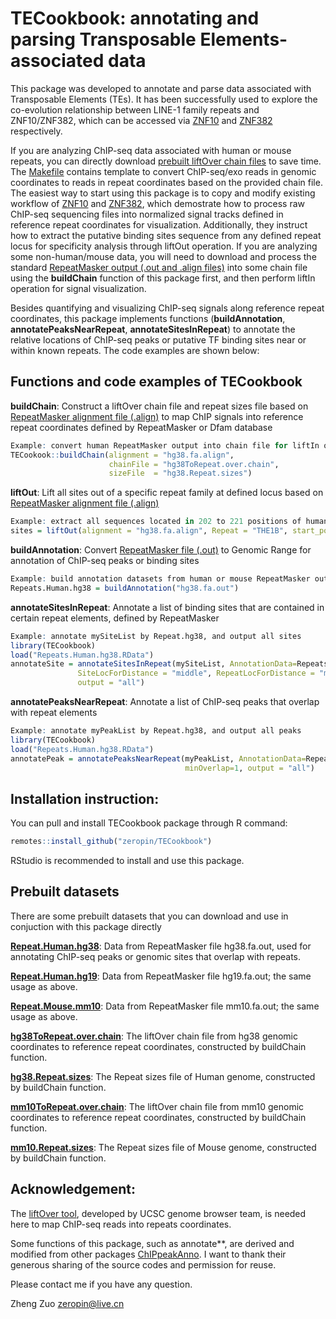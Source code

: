 # TECookbook: annotating and parsing Transposable Elements-associated data

This package was developed to annotate and parse data associated with Transposable Elements (TEs). It has been successfully used to explore the co-evolution relationship between LINE-1 family repeats and ZNF10/ZNF382, which can be accessed via [ZNF10](https://github.com/zeropin/ZFPCookbook/tree/master/ZNF10) and [ZNF382](https://github.com/zeropin/ZFPCookbook/tree/master/ZNF382) respectively.

If you are analyzing ChIP-seq data associated with human or mouse repeats, you can directly download [prebuilt liftOver chain files](https://share.weiyun.com/aQEhcVf2) to save time. The [Makefile](https://github.com/zeropin/ZFPCookbook/blob/master/ZNF10/R/Makefile) contains template to convert ChIP-seq/exo reads in genomic coordinates to reads in repeat coordinates based on the provided chain file. The easiest way to start using this package is to copy and modify existing workflow of [ZNF10](https://github.com/zeropin/ZFPCookbook/blob/master/ZNF10/htmls/Analysis-of-ZNF10-signals-within-LINE-1.pdf) and [ZNF382](https://github.com/zeropin/ZFPCookbook/blob/master/ZNF382/htmls/Analysis-of-ZNF382-with-LIINE-1.pdf), which demostrate how to process raw ChIP-seq sequencing files into normalized signal tracks defined in reference repeat coordinates for visualization. Additionally, they instruct how to extract the putative binding sites sequence from any defined repeat locus for specificity analysis through liftOut operation. If you are analyzing some non-human/mouse data, you will need to download and process the standard [RepeatMasker output (.out and .align files)](https://repeatmasker.org/species/hg.html) into some chain file using the **buildChain** function of this package first, and then perform liftIn operation for signal visualization.

Besides quantifying and visualizing ChIP-seq signals along reference repeat coordinates, this package implements functions (**buildAnnotation**, **annotatePeaksNearRepeat**, **annotateSitesInRepeat**) to annotate the relative locations of ChIP-seq peaks or putative TF binding sites near or within known repeats. The code examples are shown below:

## Functions and code examples of TECookbook

**buildChain**: Construct a liftOver chain file and repeat sizes file based on [RepeatMasker alignment file (.align)](https://repeatmasker.org/species/hg.html) to map ChIP signals into reference repeat coordinates defined by RepeatMasker or Dfam database

```r
Example: convert human RepeatMasker output into chain file for liftIn operation
TECookook::buildChain(alignment = "hg38.fa.align",
                      chainFile = "hg38ToRepeat.over.chain",
                      sizeFile  = "hg38.Repeat.sizes")
```

**liftOut**: Lift all sites out of a specific repeat family at defined locus based on [RepeatMasker alignment file (.align)](https://repeatmasker.org/species/hg.html)

```r
Example: extract all sequences located in 202 to 221 positions of human THE1B elements
sites = liftOut(alignment = "hg38.fa.align", Repeat = "THE1B", start_pos = 202, end_pos = 221)
```

**buildAnnotation**: Convert [RepeatMasker file (.out)](https://repeatmasker.org/species/hg.html) to Genomic Range for annotation of ChIP-seq peaks or binding sites

```r
Example: build annotation datasets from human or mouse RepeatMasker output
Repeats.Human.hg38 = buildAnnotation("hg38.fa.out")
```

**annotateSitesInRepeat**: Annotate a list of binding sites that are contained in certain repeat elements, defined by RepeatMasker

```r
Example: annotate mySiteList by Repeat.hg38, and output all sites
library(TECookbook)
load("Repeats.Human.hg38.RData")
annotateSite = annotateSitesInRepeat(mySiteList, AnnotationData=Repeats.Human.hg38, 
               SiteLocForDistance = "middle", RepeatLocForDistance = "middle",
               output = "all")
```
**annotatePeaksNearRepeat**: Annotate a list of ChIP-seq peaks that overlap with repeat elements

```r
Example: annotate myPeakList by Repeat.hg38, and output all peaks
library(TECookbook)
load("Repeats.Human.hg38.RData")
annotatePeak = annotatePeaksNearRepeat(myPeakList, AnnotationData=Repeats.Human.hg38,
                                       minOverlap=1, output = "all")
```

## Installation instruction:

You can pull and install TECookbook package through R command:
```r
remotes::install_github("zeropin/TECookbook")
```
RStudio is recommended to install and use this package.

## Prebuilt datasets

There are some prebuilt datasets that you can download and use in conjuction with this package directly

[**Repeat.Human.hg38**](https://share.weiyun.com/3gXU6Chs): Data from RepeatMasker file hg38.fa.out, used for annotating ChIP-seq peaks or genomic sites that overlap with repeats.

[**Repeat.Human.hg19**](https://share.weiyun.com/tIlSmg3m): Data from RepeatMasker file hg19.fa.out; the same usage as above.

[**Repeat.Mouse.mm10**](https://share.weiyun.com/TIYK2Q8s): Data from RepeatMasker file mm10.fa.out; the same usage as above.

[**hg38ToRepeat.over.chain**](https://share.weiyun.com/H5VP4vOD): The liftOver chain file from hg38 genomic coordinates to reference repeat coordinates, constructed by buildChain function.

[**hg38.Repeat.sizes**](https://share.weiyun.com/gNNRGUWR): The Repeat sizes file of Human genome, constructed by buildChain function.


[**mm10ToRepeat.over.chain**](https://share.weiyun.com/KmuhP56E): The liftOver chain file from mm10 genomic coordinates to reference repeat coordinates, constructed by buildChain function.

[**mm10.Repeat.sizes**](https://share.weiyun.com/ZtHiUs04): The Repeat sizes file of Mouse genome, constructed by buildChain function.
## Acknowledgement:

The [liftOver tool](https://hgdownload.soe.ucsc.edu/downloads.html#utilities_downloads), developed by UCSC genome browser team, is needed here to map ChIP-seq reads into repeats coordinates.

Some functions of this package, such as annotate\*\*, are derived and modified from other packages [ChIPpeakAnno](https://github.com/jianhong/ChIPpeakAnno). I want to thank their generous sharing of the source codes and permission for reuse.

Please contact me if you have any question.

Zheng Zuo [zeropin\@live.cn](mailto:zeropin@live.cn)
